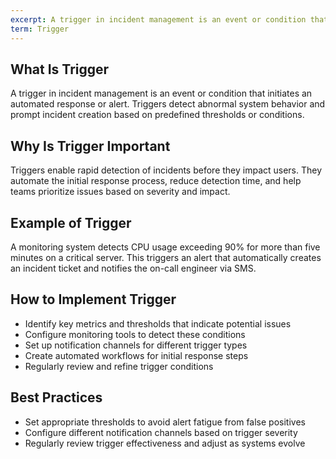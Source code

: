 ```yaml
---
excerpt: A trigger in incident management is an event or condition that initiates an automated response or alert.
term: Trigger
---
```

## What Is Trigger

A trigger in incident management is an event or condition that initiates an automated response or alert. Triggers detect abnormal system behavior and prompt incident creation based on predefined thresholds or conditions.

## Why Is Trigger Important

Triggers enable rapid detection of incidents before they impact users. They automate the initial response process, reduce detection time, and help teams prioritize issues based on severity and impact.

## Example of Trigger

A monitoring system detects CPU usage exceeding 90% for more than five minutes on a critical server. This triggers an alert that automatically creates an incident ticket and notifies the on-call engineer via SMS.

## How to Implement Trigger

- Identify key metrics and thresholds that indicate potential issues
- Configure monitoring tools to detect these conditions
- Set up notification channels for different trigger types
- Create automated workflows for initial response steps
- Regularly review and refine trigger conditions

## Best Practices

- Set appropriate thresholds to avoid alert fatigue from false positives
- Configure different notification channels based on trigger severity
- Regularly review trigger effectiveness and adjust as systems evolve